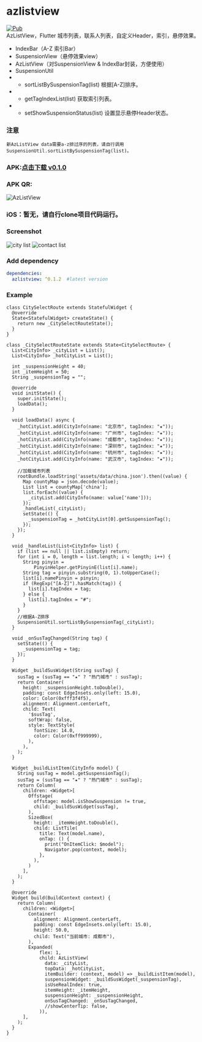 # azlistview 
[![Pub](https://img.shields.io/pub/v/azlistview.svg?style=flat-square)](https://pub.dartlang.org/packages/azlistview)  
AzListView，Flutter 城市列表，联系人列表，自定义Header，索引，悬停效果。
- IndexBar（A-Z 索引Bar） 
- SuspensionView（悬停效果view）
- AzListView（对SuspensionView & IndexBar封装，方便使用）
- SuspensionUtil
- - sortListBySuspensionTag(list) 根据[A-Z]排序。 
- - getTagIndexList(list) 获取索引列表。
- - setShowSuspensionStatus(list) 设置显示悬停Header状态。

### 注意
    新AzListView data需要a-z排过序的列表，请自行调用SuspensionUtil.sortListBySuspensionTag(list)。

### APK:[点击下载 v0.1.0](https://raw.githubusercontent.com/Sky24n/LDocuments/master/flutterchina/azlistview_release.apk)

### APK QR:
  ![AzListView](https://raw.githubusercontent.com/Sky24n/LDocuments/master/flutterchina/azlistview_qrcode.png)

### iOS：暂无，请自行clone项目代码运行。

### Screenshot
 ![city list](https://raw.githubusercontent.com/Sky24n/LDocuments/master/flutterchina/city_select.gif)   ![contact list](https://raw.githubusercontent.com/Sky24n/LDocuments/master/flutterchina/contact_list.gif)

### Add dependency

```yaml
dependencies:
  azlistview: ^0.1.2  #latest version
```

### Example
```
class CitySelectRoute extends StatefulWidget {
  @override
  State<StatefulWidget> createState() {
    return new _CitySelectRouteState();
  }
}

class _CitySelectRouteState extends State<CitySelectRoute> {
  List<CityInfo> _cityList = List();
  List<CityInfo> _hotCityList = List();

  int _suspensionHeight = 40;
  int _itemHeight = 50;
  String _suspensionTag = "";

  @override
  void initState() {
    super.initState();
    loadData();
  }

  void loadData() async {
    _hotCityList.add(CityInfo(name: "北京市", tagIndex: "★"));
    _hotCityList.add(CityInfo(name: "广州市", tagIndex: "★"));
    _hotCityList.add(CityInfo(name: "成都市", tagIndex: "★"));
    _hotCityList.add(CityInfo(name: "深圳市", tagIndex: "★"));
    _hotCityList.add(CityInfo(name: "杭州市", tagIndex: "★"));
    _hotCityList.add(CityInfo(name: "武汉市", tagIndex: "★"));

    //加载城市列表
    rootBundle.loadString('assets/data/china.json').then((value) {
      Map countyMap = json.decode(value);
      List list = countyMap['china'];
      list.forEach((value) {
        _cityList.add(CityInfo(name: value['name']));
      });
      _handleList(_cityList);
      setState(() {
        _suspensionTag = _hotCityList[0].getSuspensionTag();
      });
    });
  }

  void _handleList(List<CityInfo> list) {
    if (list == null || list.isEmpty) return;
    for (int i = 0, length = list.length; i < length; i++) {
      String pinyin =
          PinyinHelper.getPinyinE(list[i].name);
      String tag = pinyin.substring(0, 1).toUpperCase();
      list[i].namePinyin = pinyin;
      if (RegExp("[A-Z]").hasMatch(tag)) {
        list[i].tagIndex = tag;
      } else {
        list[i].tagIndex = "#";
      }
    }
    //根据A-Z排序
    SuspensionUtil.sortListBySuspensionTag(_cityList);
  }

  void _onSusTagChanged(String tag) {
    setState(() {
      _suspensionTag = tag;
    });
  }

  Widget _buildSusWidget(String susTag) {
    susTag = (susTag == "★" ? "热门城市" : susTag);
    return Container(
      height: _suspensionHeight.toDouble(),
      padding: const EdgeInsets.only(left: 15.0),
      color: Color(0xfff3f4f5),
      alignment: Alignment.centerLeft,
      child: Text(
        '$susTag',
        softWrap: false,
        style: TextStyle(
          fontSize: 14.0,
          color: Color(0xff999999),
        ),
      ),
    );
  }

  Widget _buildListItem(CityInfo model) {
    String susTag = model.getSuspensionTag();
    susTag = (susTag == "★" ? "热门城市" : susTag);
    return Column(
      children: <Widget>[
        Offstage(
          offstage: model.isShowSuspension != true,
          child: _buildSusWidget(susTag),
        ),
        SizedBox(
          height: _itemHeight.toDouble(),
          child: ListTile(
            title: Text(model.name),
            onTap: () {
              print("OnItemClick: $model");
              Navigator.pop(context, model);
            },
          ),
        )
      ],
    );
  }

  @override
  Widget build(BuildContext context) {
    return Column(
      children: <Widget>[
        Container(
          alignment: Alignment.centerLeft,
          padding: const EdgeInsets.only(left: 15.0),
          height: 50.0,
          child: Text("当前城市: 成都市"),
        ),
        Expanded(
            flex: 1,
            child: AzListView(
              data: _cityList,
              topData: _hotCityList,
              itemBuilder: (context, model) => _buildListItem(model),
              suspensionWidget: _buildSusWidget(_suspensionTag),
              isUseRealIndex: true,
              itemHeight: _itemHeight,
              suspensionHeight: _suspensionHeight,
              onSusTagChanged: _onSusTagChanged,
              //showCenterTip: false,
            )),
      ],
    );
  }
}

```   






